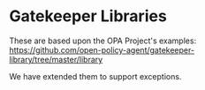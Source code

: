 # Gatekeeper Libraries

These are based upon the OPA Project's examples: https://github.com/open-policy-agent/gatekeeper-library/tree/master/library

We have extended them to support exceptions. 
